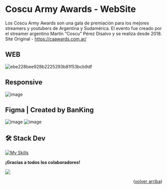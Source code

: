 <a name="readme-top"></a>

# Coscu Army Awards - WebSite
Los Coscu Army Awards son una gala de premiación para los mejores streamers y youtubers de Argentina y Sudamérica. El evento fue creado por el streamer argentino Martín “Coscu” Pérez Disalvo y se realiza desde 2018.
Site Original - https://caawards.com.ar/

## WEB
![ebe228bee928b2225293b81f53bcb9df](https://github.com/user-attachments/assets/71e50900-a09d-4826-b527-1fda962d9c64)

## Responsive
![image](https://github.com/user-attachments/assets/4048fde7-d4c9-4486-bf78-7061adc1cef2)

## Figma | Created by BanKing
![image](https://github.com/user-attachments/assets/aab8ad69-f149-4a95-98cf-ddfdf7870459)
![image](https://github.com/user-attachments/assets/d86df765-7570-4e75-adf6-7566aabb6f87)

## 🛠️ Stack Dev
[![My Skills](https://skillicons.dev/icons?i=astro,tailwind,js,html,css)](https://skillicons.dev)

**¡Gracias a todos los colaboradores!**

<a href="https://github.com/BanKinf/caawards/graphs/contributors">
  <img src="https://contrib.rocks/image?repo=BanKinf/caawards" />
</a>

<p align="right">(<a href="#readme-top">volver arriba</a>)</p>
